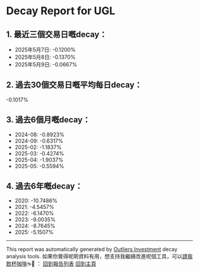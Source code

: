 # Decay Report for UGL

## 1. 最近三個交易日嘅decay：

- 2025年5月7日: -0.1200%
- 2025年5月8日: -0.1370%
- 2025年5月9日: -0.0667%

## 2. 過去30個交易日嘅平均每日decay：
-0.1017%

## 3. 過去6個月嘅decay：

- 2024-08: -0.8923%
- 2024-09: -0.6317%
- 2025-02: -1.1837%
- 2025-03: -0.4274%
- 2025-04: -1.9037%
- 2025-05: -0.5594%

## 4. 過去6年嘅decay：

- 2020: -10.7486%
- 2021: -4.5457%
- 2022: -6.1470%
- 2023: -9.0035%
- 2024: -8.7645%
- 2025: -5.1507%
---

This report was automatically generated by [Outliers Investment](https://outliersecon.github.io/Outliers-Investment/) decay analysis tools.
如果你覺得呢啲資料有用，想支持我繼續改進呢個工具，可以[請我飲杯咖啡](https://buymeacoffee.com/outliersecon)☕🙏 ：
[回到報告列表](https://outliersecon.github.io/Outliers-Investment/reports)
[回到主頁](https://outliersecon.github.io/Outliers-Investment/)